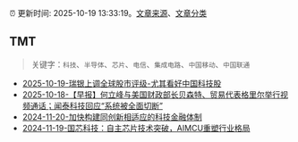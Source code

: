 :alarm_clock: 更新时间: 2025-10-19 13:33:19。[文章来源](/README.md)、[文章分类](/TAGS.md)

## TMT


> 关键字：`科技`、`半导体`、`芯片`、`电信`、`集成电路`、`中国移动`、`中国联通`



- [2025-10-19-瑞银上调全球股市评级-尤其看好中国科技股](https://www.cls.cn/detail/2173633) 
- [2025-10-18-【早报】何立峰与美国财政部长贝森特、贸易代表格里尔举行视频通话；闻泰科技回应“系统被全面切断”](https://www.cls.cn/detail/2173620) 
- [2024-11-20-加快构建同创新相适应的科技金融体制](https://xueqiu.com/9193403816/313561745) 
- [2024-11-19-国芯科技：自主芯片技术突破，AIMCU重塑行业格局](https://xueqiu.com/8151841495/313402043) 
